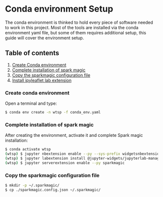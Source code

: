 # Conda environment Setup

The conda environment is thinked to hold every piece of software needed to work in this project. 
Most of the tools are installed via the conda environment yaml file, but some of them requires additional setup, this guide will cover the environment setup.

## Table of contents
1. [Create Conda environment](#create-conda-environment)
2. [Complete installation of spark magic](#complete-installation-of-spark-magic)
3. [Copy the sparkmagic configuration file](#copy-the-sparkmagic-configuration-file)
4. [Install ipyleaflet lab extension](#install-ipyleaflet-lab-extension)

### Create conda environment
Open a terminal and type:
```bash
$ conda env create -n wtsp -f conda_env.yaml
```
### Complete installation of spark magic
After creating the environment, activate it and complete Spark magic installation:
```bash
$ conda activate wtsp
(wtsp) $ jupyter nbextension enable --py --sys-prefix widgetsnbextension 
(wtsp) $ jupyter labextension install @jupyter-widgets/jupyterlab-manager
(wtsp) $ jupyter serverextension enable --py sparkmagic
```

### Copy the sparkmagic configuration file
```bash
$ mkdir -p ~/.sparkmagic/
$ cp ./sparkmagic.config.json ~/.sparkmagic/
```
